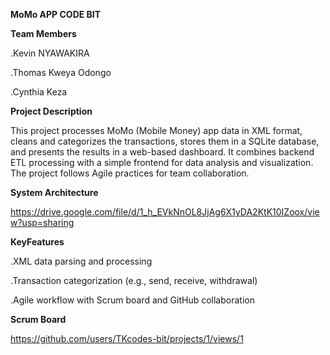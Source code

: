 **MoMo APP CODE BIT**

**Team Members**

.Kevin NYAWAKIRA

.Thomas Kweya Odongo

.Cynthia Keza

**Project Description**

This project processes MoMo (Mobile Money) app data in XML format, cleans and categorizes the transactions, stores them in a SQLite database, and presents the results in a web-based dashboard. It combines backend ETL processing with a simple frontend for data analysis and visualization. The project follows Agile practices for team collaboration.


**System Architecture**

https://drive.google.com/file/d/1_h_EVkNnOL8JjAg6X1yDA2KtK10IZoox/view?usp=sharing

**KeyFeatures**

.XML data parsing and processing

.Transaction categorization (e.g., send, receive, withdrawal)

.Agile workflow with Scrum board and GitHub collaboration


**Scrum Board**

https://github.com/users/TKcodes-bit/projects/1/views/1


